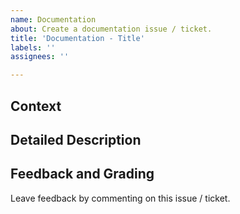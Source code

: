 ```yaml
---
name: Documentation
about: Create a documentation issue / ticket.
title: 'Documentation - Title'
labels: ''
assignees: ''

---
```


<!--- This template is used for documentation-related issues. -->

## Context
<!--- How has this issue affected you? What are you trying to accomplish? -->
<!--- Providing context helps us come up with a solution that is most useful in the real world -->

<!--- Provide a general summary of the issue in the Title above -->

## Detailed Description
<!--- Provide a detailed description of the change or addition you are proposing -->

## Feedback and Grading
Leave feedback by commenting on this issue / ticket. 